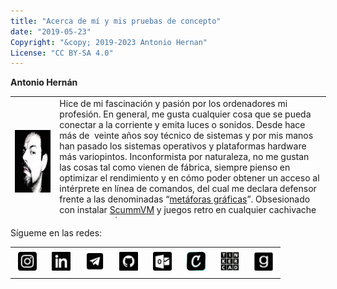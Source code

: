 ```yaml
---
title: "Acerca de mí y mis pruebas de concepto"
date: "2019-05-23"
Copyright: "&copy; 2019-2023 Antonio Hernan"
License: "CC BY-SA 4.0"
---
```


**Antonio Hernán**

<table style="border-collapse: collapse; width: 100.135%; height: 196px;"><tbody><tr style="height: 192px;"><td style="width: 14.1407%; height: 192px;"><img class="wp-image-20 alignleft" src="../../images/perfil_ah3rn4n.jpeg" alt="" width="100" height="100"></td><td style="width: 85.8593%; height: 192px;">Hice de mi fascinación y pasión por los ordenadores mi profesión. En general, me gusta cualquier cosa que se pueda conectar a la corriente y emita luces o sonidos. Desde hace más de &nbsp;veinte años soy técnico de sistemas y por mis manos han pasado los sistemas operativos y plataformas hardware más variopintos. Inconformista por naturaleza, no me gustan las cosas tal como vienen de fábrica, siempre pienso en optimizar el rendimiento y en cómo poder obtener un acceso al intérprete en línea de comandos, del cual me declara defensor frente a las denominadas “<a href="https://es.wikipedia.org/wiki/En_el_principio_fue_la_l%C3%ADnea_de_comandos">metáforas gráficas</a>”. Obsesionado con instalar <a href="https://www.scummvm.org">ScummVM</a> y juegos retro en cualquier cachivache que cae en mis manos.</td></tr></tbody></table>

Sígueme en las redes:


<table><tbody><tr><td><a href="https://instagram.com/ah3rn4n"><img class="aligncenter" style="margin: 5px;" src="../../images/instagram_64.png" alt="Instagram" width="30" height="30"></a></td><td><a href="https://www.linkedin.com/in/antoniohernan"><img class="aligncenter" style="margin: 5px;" src="../../images/linkedin_64.png" alt="Linkedin" width="30" height="30"></a></td><td><a href="https://t.me/ahernanob"><img class="aligncenter" style="margin: 5px;" src="../../images/telegram_64.png" alt="Telegram" width="30" height="30"></a></td><td><a href="https://github.com/antoniohernan"><img class="aligncenter" style="margin: 5px;" src="../../images/github_64.png" alt="Github" width="30" height="30"></a></td><td><a href="mailto:antonio.hernan@pruebadeconcepto.es"><img class="aligncenter" style="margin: 5px;" src="../../images/mailo_64.png" alt="Mail" width="30" height="30"></a></td><td><a href="https://www.credly.com/users/antonio-j-hernan-obispo/badges"><img class="aligncenter" style="margin: 5px;" src="../../images/Credly_64.png" alt="Credlyb" width="30" height="30"></a></td><td><a href="https://www.tinkercad.com/users/5ws4ocFGBKq-ah3rn4n"><img class="aligncenter" style="margin: 5px;" src="../../images/Tinkercad_64.png" alt="Tinkercad" width="30" height="30"></a></td><td><a href="https://www.goodreads.com/ah3rn4n"><img class="aligncenter" style="margin: 5px;" src="../../images/goodreads_64.png" alt="GoodReads" width="30" height="30"></a></td></tr></tbody></table>
